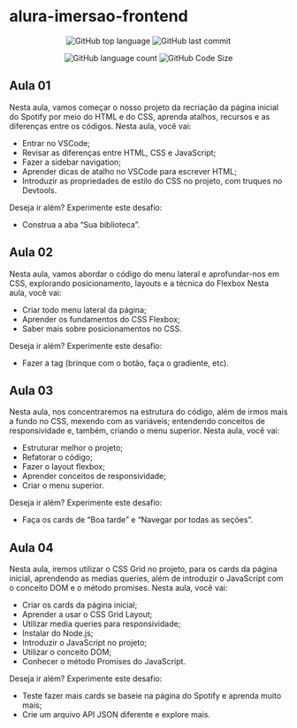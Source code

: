 # alura-imersao-frontend

<div align="center">

  ![GitHub top language](https://img.shields.io/github/languages/top/mateusloubach/alura-imersao-frontend?style=flat-square&logoColor=f5f5f5&color=%23e4e3e3)
  ![GitHub last commit](https://img.shields.io/github/last-commit/mateusloubach/alura-imersao-frontend/main?style=flat-square)
  
  ![GitHub language count](https://img.shields.io/github/languages/count/mateusloubach/alura-imersao-frontend?style=flat-square&color=%23e4e3e3)
  ![GitHub Code Size](https://img.shields.io/github/languages/code-size/mateusloubach/alura-imersao-frontend?style=flat-square&color=%23e4e3e3)

</div>

## Aula 01

Nesta aula, vamos começar o nosso projeto da recriação da página inicial do Spotify por meio do HTML e do CSS, aprenda atalhos, recursos e as diferenças entre os códigos.
Nesta aula, você vai:

 - Entrar no VSCode;
 - Revisar as diferenças entre HTML, CSS e JavaScript;
 - Fazer a sidebar navigation;
 - Aprender dicas de atalho no VSCode para escrever HTML;
 - Introduzir as propriedades de estilo do CSS no projeto, com truques no Devtools.


Deseja ir além? Experimente este desafio:

 - Construa a aba “Sua biblioteca”.

## Aula 02

Nesta aula, vamos abordar o código do menu lateral e aprofundar-nos em CSS, explorando posicionamento, layouts e a técnica do Flexbox
Nesta aula, você vai:

 - Criar todo menu lateral da página;
 - Aprender os fundamentos do CSS Flexbox;
 - Saber mais sobre posicionamentos no CSS.

Deseja ir além? Experimente este desafio:

 - Fazer a tag (brinque com o botão, faça o gradiente, etc). 

 ## Aula 03

Nesta aula, nos concentraremos na estrutura do código, além de irmos mais a fundo no CSS, mexendo com as variáveis; entendendo conceitos de responsividade e, também, criando o menu superior.
Nesta aula, você vai:

 - Estruturar melhor o projeto;
 - Refatorar o código;
 - Fazer o layout flexbox;
 - Aprender conceitos de responsividade;
 - Criar o menu superior.

 
Deseja ir além? Experimente este desafio:

 - Faça os cards de “Boa tarde” e “Navegar por todas as seções”. 

 ## Aula 04

Nesta aula, iremos utilizar o CSS Grid no projeto, para os cards da página inicial, aprendendo as medias queries, além de introduzir o JavaScript com o conceito DOM e o método promises.
Nesta aula, você vai:

 - Criar os cards da página inicial;
 - Aprender a usar o CSS Grid Layout;
 - Utilizar media queries para responsividade;
 - Instalar do Node.js;
 - Introduzir o JavaScript no projeto;
 - Utilizar o conceito DOM;
 - Conhecer o método Promises do JavaScript.

 
Deseja ir além? Experimente este desafio:

 - Teste fazer mais cards se baseie na página do Spotify e aprenda muito mais;
 - Crie um arquivo API JSON diferente e explore mais. 

 